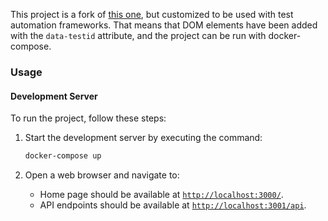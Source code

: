 This project is a fork of [this one](https://github.com/TonyMckes/conduit-realworld-example-app), but customized to be used with test automation frameworks. That means that DOM elements have been added with the `data-testid` attribute, and the project can be run with docker-compose.


### Usage

#### Development Server

To run the project, follow these steps:

1. Start the development server by executing the command:

   ```bash
   docker-compose up
   ```

2. Open a web browser and navigate to:
   - Home page should be available at [`http://localhost:3000/`](http://localhost:3000).
   - API endpoints should be available at [`http://localhost:3001/api`](http://localhost:3001/api).



